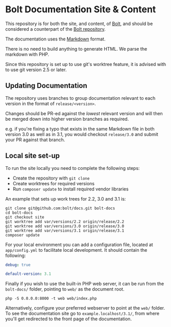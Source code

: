 Bolt Documentation Site & Content
=================================

This repository is for both the site, and content, of
[Bolt][bolt], and should be considered a counterpart of the
[Bolt repository][repo].

The documentation uses the
[Markdown][markdown] format.

There is no need to build anything to generate HTML. We parse the markdown with
PHP.

Since this repository is set up to use git's worktree feature, it is advised with to use git version 2.5 or later.

Updating Documentation
----------------------

The repository uses branches to group documentation relevant to each version in
the format of `release/<version>`.

Changes should be PR-ed against the *lowest* relevant version and will then be
merged down into higher version branches as required.

e.g. if you're fixing a typo that exists in the same Markdown file in both
version 3.0 as well as in 3.1, you would checkout `release/3.0` and submit your
PR against that branch.

Local site set-up
-----------------

To run the site locally you need to complete the following steps:

  * Create the repository with `git clone`
  * Create worktrees for required versions
  * Run `composer update` to install required vendor libraries

An example that sets up work trees for 2.2, 3.0 and 3.1 is:

```
git clone git@github.com:bolt/docs.git bolt-docs
cd bolt-docs
git checkout site
git worktree add var/versions/2.2 origin/release/2.2
git worktree add var/versions/3.0 origin/release/3.0
git worktree add var/versions/3.1 origin/release/3.1
composer update
```

For your local environment you can add a configuration file, located at `app/config.yml` to facilitate local development. It should contain the following: 

```yml
debug: true

default-version: 3.1

```

Finally if you wish to use the built-in PHP web server, it can be run from the
`bolt-docs/` folder, pointing to `web/` as the document root.

```
php -S 0.0.0.0:8000 -t web web/index.php
```

Alternatively, configure your preferred webserver to point at the `web/` folder. To see the documentation site go to `example.localhost/3.1/`, from where you'll get redirected to the front page of the documentation.

[bolt]: http://docs.bolt.cm/
[markdown]: http://daringfireball.net/projects/markdown/
[repo]: https://github.com/bolt/bolt
